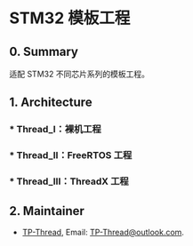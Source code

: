 # STM32 模板工程

## 0. Summary

适配 STM32 不同芯片系列的模板工程。

## 1. Architecture

### * Thread_I：裸机工程

### * Thread_II：FreeRTOS 工程

### * Thread_III：ThreadX 工程

## 2. Maintainer

* [TP-Thread](https://github.com/TP-Thread), Email: <TP-Thread@outlook.com>.
